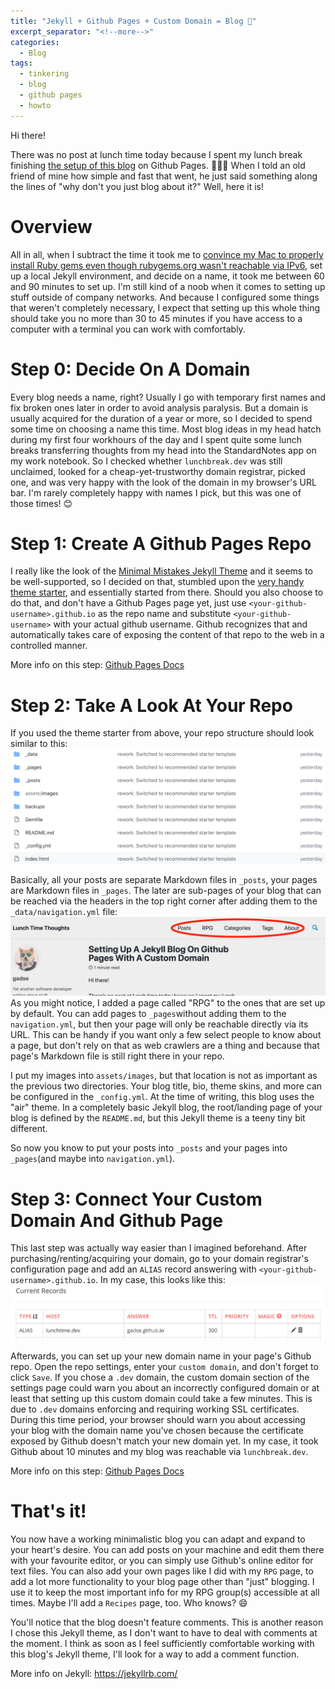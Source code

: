 ```yaml
---
title: "Jekyll + Github Pages + Custom Domain = Blog 💖"
excerpt_separator: "<!--more-->"
categories:
  - Blog
tags:
  - tinkering
  - blog
  - github pages
  - howto
---
```


Hi there!

There was no post at lunch time today because I spent my lunch break finishing [the setup of this blog](https://github.com/gadse/gadse.github.io) on Github Pages. 🎉🎉🎉 When I told an old friend of mine how simple and fast that went, he just said something along the lines of "why don't you just blog about it?" Well, here it is!

# Overview
All in all, when I subtract the time it took me to [convince my Mac to properly install Ruby gems even though rubygems.org wasn't reachable via IPv6](https://stackoverflow.com/a/55330301/12057978), set up a local Jekyll environment, and decide on a name, it took me between 60 and 90 minutes to set up. I'm still kind of a noob when it comes to setting up stuff outside of company networks. And because I configured some things that weren't completely necessary, I expect that setting up this whole thing should take you no more than 30 to 45 minutes if you have access to a computer with a terminal you can work with comfortably.

# Step 0: Decide On A Domain
Every blog needs a name, right? Usually I go with temporary first names and fix broken ones later in order to avoid analysis paralysis. But a domain is usually acquired for the duration of a year or more, so I decided to spend some time on choosing a name this time. Most blog ideas in my head hatch during my first four workhours of the day and I spent quite some lunch breaks transferring thoughts from my head into the StandardNotes app on my work notebook. So I checked whether `lunchbreak.dev` was still unclaimed, looked for a cheap-yet-trustworthy domain registrar, picked one, and was very happy with the look of the domain in my browser's URL bar. I'm rarely completely happy with names I pick, but this was one of those times! :blush:

# Step 1: Create A Github Pages Repo
I really like the look of the [Minimal Mistakes Jekyll Theme](https://github.com/mmistakes/minimal-mistakes) and it seems to be well-supported, so I decided on that, stumbled upon the [very handy theme starter](https://github.com/mmistakes/mm-github-pages-starter/generate), and essentially started from there. Should you also choose to do that, and don't have a Github Pages page yet, just use `<your-github-username>.github.io` as the repo name and substitute `<your-github-username>` with your actual github username. Github recognizes that and automatically takes care of exposing the content of that repo to the web in a controlled manner.

More info on this step: [Github Pages Docs](https://pages.github.com/)

# Step 2: Take A Look At Your Repo
If you used the theme starter from above, your repo structure should look similar to this:
![Repo Start](/assets/images/jekyll-blog-setup.png)

Basically, all your posts are separate Markdown files in `_posts`, your pages are Markdown files in `_pages`. The later are sub-pages of your blog that can be reached via the headers in the top right corner after adding them to the `_data/navigation.yml` file:
![Pages Example](/assets/images/pages-bar.png)
As you might notice, I added a page called "RPG" to the ones that are set up by default. You can add pages to `_pages`without adding them to the `navigation.yml`, but then your page will only be reachable directly via its URL. This can be handy if you want only a few select people to know about a page, but don't rely on that as web crawlers are a thing and because that page's Markdown file is still right there in your repo.

I put my images into `assets/images`, but that location is not as important as the previous two directories. Your blog title, bio, theme skins, and more can be configured in the `_config.yml`. At the time of writing, this blog uses the "air" theme. In a completely basic Jekyll blog, the root/landing page of your blog is defined by the `README.md`, but this Jekyll theme is a teeny tiny bit different.

So now you know to put your posts into `_posts` and your pages into `_pages`(and maybe into `navigation.yml`).

# Step 3: Connect Your Custom Domain And Github Page
This last step was actually way easier than I imagined beforehand. After purchasing/renting/acquiring your domain, go to your domain registrar's configuration page and add an `ALIAS` record answering with `<your-github-username>.github.io`. In my case, this looks like this:
![DNS Example](/assets/images/github-pages-dns-record.png)

Afterwards, you can set up your new domain name in your page's Github repo. Open the repo settings, enter your `custom domain`, and don't forget to click `Save`. If you chose a `.dev` domain, the custom domain section of the settings page could warn you about an incorrectly configured domain or at least that setting up this custom domain could take a few minutes. This is due to `.dev` domains enforcing and requiring working SSL certificates. During this time period, your browser should warn you about accessing your blog with the domain name you've chosen because the certificate exposed by Github doesn't match your new domain yet. In my case, it took Github about 10 minutes and my blog was reachable via `lunchbreak.dev`.

More info on this step: [Github Pages Docs](https://help.github.com/en/github/working-with-github-pages/managing-a-custom-domain-for-your-github-pages-site)

# That's it!
You now have a working minimalistic blog you can adapt and expand to your heart's desire. You can add posts on your machine and edit them there with your favourite editor, or you can simply use Github's online editor for text files. You can also add your own pages like I did with my `RPG` page, to add a lot more functionality to your blog page other than "just" blogging. I use it to keep the most important info for my RPG group(s) accessible at all times. Maybe I'll add a `Recipes` page, too. Who knows? 😄 

You'll notice that the blog doesn't feature comments. This is another reason I chose this Jekyll theme, as I don't want to have to deal with comments at the moment. I think as soon as I feel sufficiently comfortable working with this blog's Jekyll theme, I'll look for a way to add a comment function.

More info on Jekyll: https://jekyllrb.com/